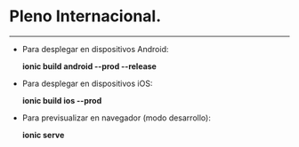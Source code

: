 # Pleno Internacional.
---

- Para desplegar en dispositivos Android:
    
    **ionic build android --prod --release**

- Para desplegar en dispositivos iOS:
    
    **ionic build ios --prod**

- Para previsualizar en navegador (modo desarrollo):
    
    **ionic serve**